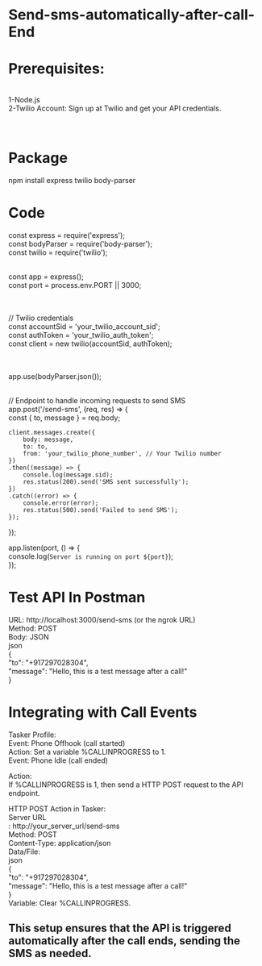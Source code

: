 # Send-sms-automatically-after-call-End


<h1>Prerequisites:</h1><BR>
1-Node.js <BR>
2-Twilio Account: Sign up at Twilio and get your API credentials.<BR><BR><BR>

<h1>Package</h1>
npm install express twilio body-parser


<h1>Code</h1>
const express = require('express');<BR>
const bodyParser = require('body-parser');<BR>
const twilio = require('twilio');<BR><BR>

const app = express();<BR>
const port = process.env.PORT || 3000;<BR><BR><BR>

// Twilio credentials<BR>
const accountSid = 'your_twilio_account_sid';<BR>
const authToken = 'your_twilio_auth_token';<BR>
const client = new twilio(accountSid, authToken);<BR><BR><BR>

app.use(bodyParser.json());<BR><BR>

// Endpoint to handle incoming requests to send SMS<BR>
app.post('/send-sms', (req, res) => {<BR>
    const { to, message } = req.body;<BR>

    client.messages.create({
        body: message,
        to: to,
        from: 'your_twilio_phone_number', // Your Twilio number
    })
    .then((message) => {
        console.log(message.sid);
        res.status(200).send('SMS sent successfully');
    })
    .catch((error) => {
        console.error(error);
        res.status(500).send('Failed to send SMS');
    });
});<BR>

app.listen(port, () => {<BR>
    console.log(`Server is running on port ${port}`);<BR>
});<br>




<h1>Test API In Postman</h1>

URL: http://localhost:3000/send-sms (or the ngrok URL)<br>
Method: POST<br>
Body: JSON<br>
json<br>
{<br>
  "to": "+917297028304",<br>
  "message": "Hello, this is a test message after a call!"<br>
}<br>

<h1>Integrating with Call Events</h1>
Tasker Profile:<br>
Event: Phone Offhook (call started)<br>
Action: Set a variable %CALLINPROGRESS to 1.<br>
Event: Phone Idle (call ended)<br>

Action:<br>
If %CALLINPROGRESS is 1, then send a HTTP POST request to the API endpoint.<br>

HTTP POST Action in Tasker:<br>
Server URL<br>
: http://your_server_url/send-sms<br>
Method: POST<br>
Content-Type: application/json<br>
Data/File:<br>
json<br>
{<br>
  "to": "+917297028304",<br>
  "message": "Hello, this is a test message after a call!"<br>
}<br>
Variable: Clear %CALLINPROGRESS.<br>

<H2>This setup ensures that the API is triggered automatically after the call ends, sending the SMS as needed.</H2>



